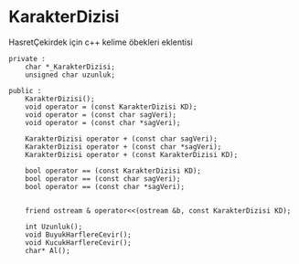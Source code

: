 # KarakterDizisi
HasretÇekirdek için c++ kelime öbekleri eklentisi




	private :
		char *_KarakterDizisi;
		unsigned char uzunluk;

	public :
		KarakterDizisi();
		void operator = (const KarakterDizisi KD);
		void operator = (const char sagVeri);
		void operator = (const char *sagVeri);
	
		KarakterDizisi operator + (const char sagVeri);
		KarakterDizisi operator + (const char *sagVeri);
		KarakterDizisi operator + (const KarakterDizisi KD);

		bool operator == (const KarakterDizisi KD);
		bool operator == (const char sagVeri);
		bool operator == (const char *sagVeri);


		friend ostream & operator<<(ostream &b, const KarakterDizisi KD);
		
		int Uzunluk();
		void BuyukHarflereCevir();
		void KucukHarflereCevir();
		char* Al();




